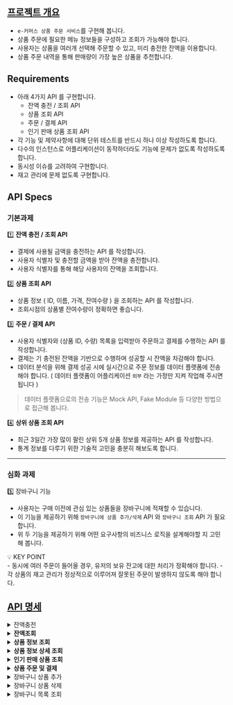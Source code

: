 ## [프로젝트 개요](https://www.notion.so/teamsparta/e-afea5b4f98f64f60a093185877db151c?pvs=4)
- `e-커머스 상품 주문 서비스`를 구현해 봅니다.
- 상품 주문에 필요한 메뉴 정보들을 구성하고 조회가 가능해야 합니다.
- 사용자는 상품을 여러개 선택해 주문할 수 있고, 미리 충전한 잔액을 이용합니다.
- 상품 주문 내역을 통해 판매량이 가장 높은 상품을 추천합니다.

## Requirements
- 아래 4가지 API 를 구현합니다.
    - 잔액 충전 / 조회 API
    - 상품 조회 API
    - 주문 / 결제 API
    - 인기 판매 상품 조회 API
- 각 기능 및 제약사항에 대해 단위 테스트를 반드시 하나 이상 작성하도록 합니다.
- 다수의 인스턴스로 어플리케이션이 동작하더라도 기능에 문제가 없도록 작성하도록 합니다.
- 동시성 이슈를 고려하여 구현합니다.
- 재고 관리에 문제 없도록 구현합니다.

## API Specs
### 기본과제
1️⃣ **잔액 충전 / 조회 API**
- 결제에 사용될 금액을 충전하는 API 를 작성합니다.
- 사용자 식별자 및 충전할 금액을 받아 잔액을 충전합니다.
- 사용자 식별자를 통해 해당 사용자의 잔액을 조회합니다.

2️⃣ **상품 조회 API**
- 상품 정보 ( ID, 이름, 가격, 잔여수량 ) 을 조회하는 API 를 작성합니다.
- 조회시점의 상품별 잔여수량이 정확하면 좋습니다.

3️⃣ **주문 / 결제 API**
- 사용자 식별자와 (상품 ID, 수량) 목록을 입력받아 주문하고 결제를 수행하는 API 를 작성합니다.
- 결제는 기 충전된 잔액을 기반으로 수행하며 성공할 시 잔액을 차감해야 합니다.
- 데이터 분석을 위해 결제 성공 시에 실시간으로 주문 정보를 데이터 플랫폼에 전송해야 합니다. ( 데이터 플랫폼이 어플리케이션 `외부` 라는 가정만 지켜 작업해 주시면 됩니다 )

> 데이터 플랫폼으로의 전송 기능은 Mock API, Fake Module 등 다양한 방법으로 접근해 봅니다.

4️⃣ **상위 상품 조회 API**
- 최근 3일간 가장 많이 팔린 상위 5개 상품 정보를 제공하는 API 를 작성합니다.
- 통계 정보를 다루기 위한 기술적 고민을 충분히 해보도록 합니다.

---

### 심화 과제
5️⃣ 장바구니 기능
- 사용자는 구매 이전에 관심 있는 상품들을 장바구니에 적재할 수 있습니다.
- 이 기능을 제공하기 위해 `장바구니에 상품 추가/삭제` API 와 `장바구니 조회` API 가 필요합니다.
- 위 두 기능을 제공하기 위해 어떤 요구사항의 비즈니스 로직을 설계해야할 지 고민해 봅니다.

<aside>
💡 KEY POINT
</aside>
- 동시에 여러 주문이 들어올 경우, 유저의 보유 잔고에 대한 처리가 정확해야 합니다.
- 각 상품의 재고 관리가 정상적으로 이루어져 잘못된 주문이 발생하지 않도록 해야 합니다.





## [API 명세](https://www.notion.so/API-Spec-03d6bae05df54779a35530352d778071?pvs=4)

<details>
  <summary>잔액충전</summary>

- Request:
    - Method: POST
    - URL: /ecommerce/api/points/charge/{userId}
    - Headers:
        - Content-Type: application/json


- Body
  ```json
        {
            "point": 100
        }
  ```

- Response:
    - 200 OK: 성공적으로 잔액 충전
        ```json
            {
                "code": "OK",
                "balance": 100
            }
        ```

    - 400 Bad Request: 충전 금액이 알맞지 않은 경우
        ```json
        {
            "code": "BAD_REQUEST",
            "message": "Requested Point is not appropriate"
        }
        ```
    - 404 User Not Found: 유저 정보가 없는 경우
        ```json
        {
            "code": "NOT_FOUND_USER",
            "message": "User Information is missing."
        }
        ```
</details>



<details>
  <summary><b>잔액조회</b></summary>

- Request:
    - Method: GET
    - URL: /ecommerce/api/points/{userId}
    - Headers:
        - Content-Type: application/json

- Response:
    - 200 OK: 성공적으로 잔액 조회
    ```json
            {
                "code": "OK",
                "balance" : 50000
            }
    ```

    - 404 User Not Found : 유저 정보가 없는 경우
    ```json
        {
            "code": "NOT_FOUND_USER",
            "message": "User information is missing."
        }
    ```
</details>



<details>
    <summary><b>상품 정보 조회</b></summary>

- Request:
    - Method: GET
    - URL: /ecommerce/api/products
    - Headers:
        - Content-Type: application/json

- Response:
    - 200 OK: 성공적으로 조회
        ```json
    
            {
                 "products" : [
            {
                        "id" : 1,
                        "name" : "신발",
                        "price" : 90000,
                      }...
                 ]
            }
        ```
</details>



<details>
    <summary><b>상품 정보 상세 조회</b></summary>

- Request:
    - Method: GET
    - URL: /ecommerce/api/products/{productId}
    - Headers:
        - Content-Type: application/json

- Response:
    - 200 OK: 성공적으로 조회
        ```json
    
            {
                 "id" : 2,
                 "name" : "바지",
                 "price" : 10000,
                 "stockQuantity" : 50,
                 "description" : "베이직"
             }
        ```
</details>



<details>
    <summary><b>인기 판매 상품 조회</b></summary>

- Request
    - Method: GET
    - URL: /ecommerce/api/products/popular
    - Headers:
        - Content-Type: application/json

- Response
    - 200 OK: 성공적으로 조회
        ```json
        {
            "products" : [
                      {
                           "id" : 123,
                           "name" : "후드티",
                           "price" : 52000,
                      }...
                 ]
         }
      ```
</details>



<details>
    <summary><b>상품 주문 및 결제</b></summary>

- Request
    - Method: POST
    - URL: /ecommerce/orders/{orderId}/{userId}
    - Headers:
        - Content-Type: application/json

- Body:
  ```json
    
         {
            "receiver": {
            "name": "김 아무개",
            "address": "서울시 마포구",
            "phoneNumber": "01012344321"
         },
            "products": [
         {
            "id": 1,
            "quantity": 1
         },
           ...
         ],
            "paymentAmount": 10000,
            "paymentMethod": "CARD"
         }
  ```

    - Response
        - 200 OK: 성공적으로 주문 및 결제
            ```json
                {
                     "orderId": 1,
                     "paymentId": 1,
                     "payAmount": 10000,
                     "receiver": {
                          "name": "김 아무개",
                          "address": "서울시 마포구",
                          "phoneNumber": "01012344321"
                },
                     "paymentMethod": "CARD",
                     "orderedAt": "2024-04-11 20:57:05",
                     "paidAt": "2024-04-11 20:57:05"
                }
            ```
        - 400 Bad Request: 주문 상품 재고가 부족한 경우
            ```json
            {
                "code": "BAD_REQUEST",
                "message": "This OrderItem is out of stock. "
            }
            ```
        - 404 Not Found User: 유저 정보가 없는 경우
            ```json
            {
                "code": "NOT_FOUND_USER",
                "message": "User Information is missing"
            }
            ```
        - 404 Not Found Product: 주문 상품 정보가 없는 경우
            ```json
            {
                "code": "NOT_FOUND_PRODUCT",
                "message": "This OrderItem Information is not found"
            }
            ```
        - 404 Bad Request: 포인트가 없는 경우
            ```json
            {
                "code": "NOT_FOUND_POINT",
                "message": "Point is not found"
            }
            ```
</details>


<details>
  <summary>장바구니 상품 추가</summary>

- Request
    - Method: POST
    - URL: /ecommerce/api/carts/{userId}
    - Headers:
        - Content-Type: application/json

- Body:
    ```json
    
        {
             "cartItems" : 
                 [
                         {
                             "itemId" : 1L,
                             "quantity" : 2
                         },
  
                         {
                             "itemId" : 2L,
                             "quantity" : 1
                         }...
                 ]
        }
    ```    
- Response
    - 200 OK: 성공적으로 추가
        ```json
          {
               "message" : "SUCCESS"
          }
        ```
</details>



<details>
  <summary>장바구니 상품 삭제</summary>

- Request
    - Method: POST
    - URL: /ecommerce/api/carts/deleteCart/{userId}
    - Headers:
        - Content-Type: application/json

- Body
  ```json
          {
             "cartItemIdList" : [1, 2]
          }
  ```


- Response
    - 200 OK: 성공적으로 삭제
      ```json
          {
               "message" : "SUCCESS"
          }
        ```
</details>



<details>
  <summary>장바구니 목록 조회</summary>

- Request
    - Method: GET
    - URL: /ecommerce/api/carts
    - Headers:
        - Content-Type: application/json
- Response
    - 200 OK: 성공적으로 조회
        ```json
            {
                 "cartItems" : 
               [
                      {
                           "cartItemId" : 1L,
                           "product" : {
                                "id" : 1L,
                                "name" : "신발"
                      },
                           "unitPrice" : 90000,
                           "quantity" : 2,
                           "totalPrice" 180000
                      } ...
               ],
                           "totalPrice" : 180000
            }
        ```
</details>
